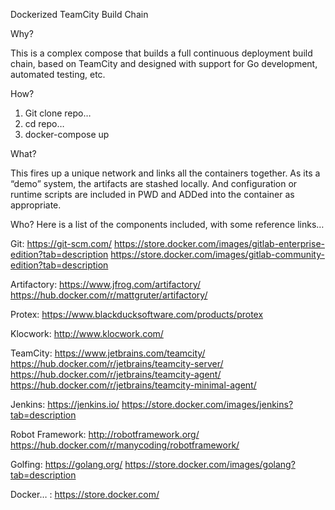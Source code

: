 Dockerized TeamCity Build Chain

Why?

This is a complex compose that builds a full continuous deployment build chain, based on TeamCity and designed with support for Go development, automated testing, etc.

How?

1. Git clone repo…
2. cd repo…
3. docker-compose up

What?

This fires up a unique network and links all the containers together. As its a “demo” system, the artifacts are stashed locally. And configuration or runtime scripts are included in PWD and ADDed into the container as appropriate.

Who? Here is a list of the components included, with some reference links…

Git:				https://git-scm.com/
				https://store.docker.com/images/gitlab-enterprise-edition?tab=description
				https://store.docker.com/images/gitlab-community-edition?tab=description

Artifactory:		https://www.jfrog.com/artifactory/
				https://hub.docker.com/r/mattgruter/artifactory/

Protex:			https://www.blackducksoftware.com/products/protex

Klocwork:			http://www.klocwork.com/

TeamCity:			https://www.jetbrains.com/teamcity/
				https://hub.docker.com/r/jetbrains/teamcity-server/
				https://hub.docker.com/r/jetbrains/teamcity-agent/
				https://hub.docker.com/r/jetbrains/teamcity-minimal-agent/

Jenkins:			https://jenkins.io/
				https://store.docker.com/images/jenkins?tab=description

Robot Framework:	http://robotframework.org/
				https://hub.docker.com/r/manycoding/robotframework/

Golfing:			https://golang.org/
				https://store.docker.com/images/golang?tab=description

Docker… : 		https://store.docker.com/
